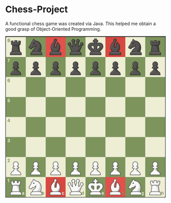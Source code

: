 # Chess-Project

A functional chess game was created via Java. This helped me obtain a good grasp of Object-Oriented Programming.

![App Screenshot](https://raw.githubusercontent.com/karlandoh/Interactive-Chess-Game/main/chess.png)
